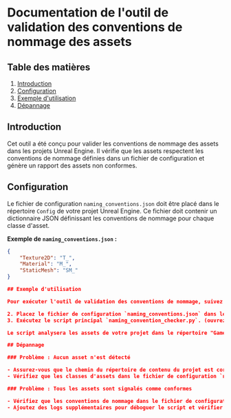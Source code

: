 # Documentation de l'outil de validation des conventions de nommage des assets

## Table des matières
1. [Introduction](#introduction)
2. [Configuration](#configuration)
3. [Exemple d'utilisation](#exemple-dutilisation)
4. [Dépannage](#dépannage)

## Introduction

Cet outil a été conçu pour valider les conventions de nommage des assets dans les projets Unreal Engine. Il vérifie que les assets respectent les conventions de nommage définies dans un fichier de configuration et génère un rapport des assets non conformes.

## Configuration

Le fichier de configuration `naming_conventions.json` doit être placé dans le répertoire `Config` de votre projet Unreal Engine. Ce fichier doit contenir un dictionnaire JSON définissant les conventions de nommage pour chaque classe d'asset.

**Exemple de `naming_conventions.json` :**

```json
{
    "Texture2D": "T_",
    "Material": "M_",
    "StaticMesh": "SM_"
}

## Exemple d'utilisation

Pour exécuter l'outil de validation des conventions de nommage, suivez les étapes ci-dessous :

2. Placez le fichier de configuration `naming_conventions.json` dans le répertoire `Config` de votre projet.
3. Exécutez le script principal `naming_convention_checker.py`. (ouvrez Unreal -> Tools -> Execute Python Script)

Le script analysera les assets de votre projet dans le répertoire "Game" et générera un rapport des assets non conformes.

## Dépannage

### Problème : Aucun asset n'est détecté

- Assurez-vous que le chemin du répertoire de contenu du projet est correct.
- Vérifiez que les classes d'assets dans le fichier de configuration `naming_conventions.json` correspondent aux classes d'assets utilisées dans votre projet.

### Problème : Tous les assets sont signalés comme conformes

- Vérifiez que les conventions de nommage dans le fichier de configuration sont correctes.
- Ajoutez des logs supplémentaires pour déboguer le script et vérifier les chemins des assets.